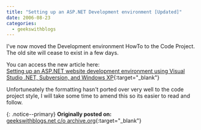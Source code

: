 ```yaml
---
title: "Setting up an ASP.NET Development environment [Updated]"
date: 2006-08-23
categories:
  - geekswithblogs
---
```


I've now moved the Development environment HowTo to the Code Project. The old site will cease to exist in a few days.

You can access the new article here:  
[Setting up an ASP.NET website development environment using Visual Studio .NET, Subversion, and Windows XP](https://www.codeproject.com/Articles/15271/Setting-up-an-ASP-NET-website-development-environm){:target="_blank"}

Unfortuneately the formatting hasn't ported over very well to the code project style, I will take some time to amend this so its easier to read and follow.


{: .notice--primary}
<strong>Originally posted on:</strong>  
[geekswithblogs.net c/o archive.org](https://web.archive.org/web/20200801000717/http://www.geekswithblogs.net/rwillgoss/archive/2006/08/23/88895.aspx){:target="_blank"}
